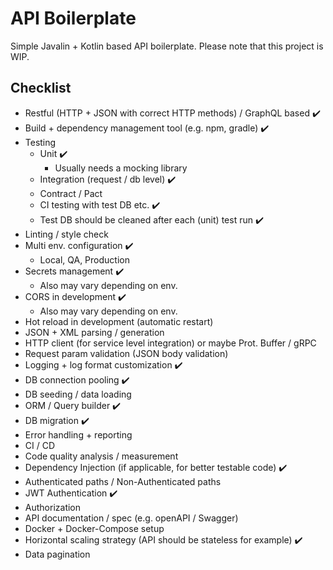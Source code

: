 # API Boilerplate

Simple Javalin + Kotlin based API boilerplate. Please note that this project is WIP.

## Checklist

- Restful (HTTP + JSON with correct HTTP methods) / GraphQL based ✔️
- Build + dependency management tool (e.g. npm, gradle) ✔️
- Testing
  - Unit ✔️
    - Usually needs a mocking library
  - Integration (request / db level) ✔️ 
  - Contract / Pact
  - CI testing with test DB etc. ✔️
  - Test DB should be cleaned after each (unit) test run ✔️
- Linting / style check
- Multi env. configuration ✔️
  - Local, QA, Production
- Secrets management ✔️
  - Also may vary depending on env.
- CORS in development ✔️
  - Also may vary depending on env.
- Hot reload in development (automatic restart)
- JSON + XML parsing / generation
- HTTP client (for service level integration) or maybe Prot. Buffer / gRPC
- Request param validation (JSON body validation)
- Logging + log format customization ✔️
- DB connection pooling ✔️
- DB seeding / data loading
- ORM / Query builder ✔️
- DB migration ✔️
- Error handling + reporting
- CI / CD
- Code quality analysis / measurement
- Dependency Injection (if applicable, for better testable code) ✔️
- Authenticated paths / Non-Authenticated paths
- JWT Authentication ✔️
- Authorization
- API documentation / spec (e.g. openAPI / Swagger)
- Docker + Docker-Compose setup
- Horizontal scaling strategy (API should be stateless for example) ✔️
- Data pagination

